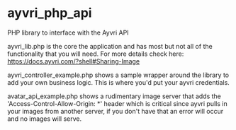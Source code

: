 # ayvri_php_api
PHP library to interface with the Ayvri API

ayvri_lib.php is the core the application and has most but not all of the functionality that you will need. For more details check here:
 https://docs.ayvri.com/?shell#Sharing-Image
 
ayvri_controller_example.php shows a sample wrapper around the library to add your own business logic.  This is where you'd put your ayvri credentials.

avatar_api_example.php shows a rudimentary image server that adds the 'Access-Control-Allow-Origin: *' header which is critical since ayvri pulls in your images from another server, if you don't have that an error will occur and no images will serve.
